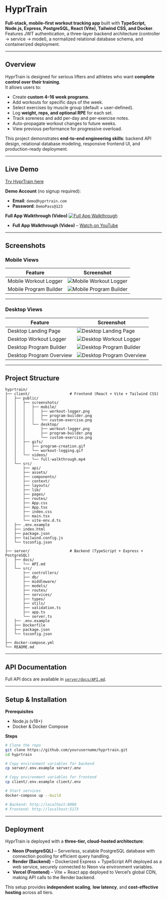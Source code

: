 # HyprTrain
**Full-stack, mobile-first workout tracking app** built with **TypeScript, Node.js, Express, PostgreSQL, React (Vite), Tailwind CSS, and Docker**.  
Features JWT authentication, a three-layer backend architecture (controller → service → model), a normalized relational database schema, and containerized deployment.  

---

## Overview
HyprTrain is designed for serious lifters and athletes who want **complete control over their training**.  
It allows users to:  
- Create **custom 4–16 week programs**.  
- Add workouts for specific days of the week.  
- Select exercises by muscle group (default + user-defined).  
- Log **weight, reps, and optional RPE** for each set.  
- Track soreness and add per-day and per-exercise notes.  
- Auto-propagate workout changes to future weeks.  
- View previous performance for progressive overload.  

This project demonstrates **end-to-end engineering skills**: backend API design, relational database modeling, responsive frontend UI, and production-ready deployment.

---

## Live Demo
[Try HyprTrain here](https://hyprtrain.vercel.app/)  

**Demo Account** (no signup required):  
- **Email**: `demo@hyprtrain.com`  
- **Password**: `DemoPass@123`  

**Full App Walkthrough (Video)**
[![Full App Walkthrough](https://img.youtube.com/vi/WwzjcYmljvU/maxresdefault.jpg)](https://youtu.be/WwzjcYmljvU)

- **Full App Walkthrough (Video)** – [Watch on YouTube](https://youtu.be/WwzjcYmljvU)

---

## Screenshots

### Mobile Views
| Feature | Screenshot |
|---|---|
| Mobile Workout Logger | ![Mobile Workout Logger](client/public/screenshots/mobile/mobile_workout_logging.PNG) |
| Mobile Program Builder | ![Mobile Program Builder](client/public/screenshots/mobile/mobile_program_builder.PNG) |

---

### Desktop Views
| Feature | Screenshot |
|---|---|
| Desktop Landing Page | ![Desktop Landing Page](client/public/screenshots/desktop/desktop_landing_page.png) |
| Desktop Workout Logger | ![Desktop Workout Logger](client/public/screenshots/desktop/desktop_workout_logger.png) |
| Desktop Program Builder | ![Desktop Program Builder](client/public/screenshots/desktop/desktop_program_builder.png) |
| Desktop Program Overview | ![Desktop Program Overview](client/public/screenshots/desktop/desktop_program_overview.png) |

---

## Project Structure

```
hyprtrain/
├── client/                  # Frontend (React + Vite + Tailwind CSS)
│   ├── public/
│   │   ├── screenshots/
│   │   │   ├── mobile/
│   │   │   │   ├── workout-logger.png
│   │   │   │   ├── program-builder.png
│   │   │   │   └── custom-exercise.png
│   │   │   └── desktop/
│   │   │       ├── workout-logger.png
│   │   │       ├── program-builder.png
│   │   │       └── custom-exercise.png
│   │   ├── gifs/
│   │   │   ├── program-creation.gif
│   │   │   └── workout-logging.gif
│   │   └── videos/
│   │       └── full-walkthrough.mp4
│   └── src/
│       ├── api/
│       ├── assets/
│       ├── components/
│       ├── context/
│       ├── layouts/
│       ├── lib/
│       ├── pages/
│       ├── routes/
│       ├── App.css
│       ├── App.tsx
│       ├── index.css
│       ├── main.tsx
│       └── vite-env.d.ts
│   ├── .env.example
│   ├── index.html
│   ├── package.json
│   ├── tailwind.config.js
│   └── tsconfig.json
│
├── server/                  # Backend (TypeScript + Express + PostgreSQL)
│   ├── docs/
│   │   └── API.md
│   └── src/
│       ├── controllers/
│       ├── db/
│       ├── middleware/
│       ├── models/
│       ├── routes/
│       ├── services/
│       ├── types/
│       ├── utils/
│       ├── validation.ts
│       ├── app.ts
│       └── server.ts
│   ├── .env.example
│   ├── Dockerfile
│   ├── package.json
│   └── tsconfig.json
│
├── docker-compose.yml
└── README.md
```

---

## API Documentation
Full API docs are available in [`server/docs/API.md`](server/docs/API.md).

---

## Setup & Installation

**Prerequisites**  
- Node.js (v18+)  
- Docker & Docker Compose  

**Steps**  
```bash
# Clone the repo
git clone https://github.com/yourusername/hyprtrain.git
cd hyprtrain

# Copy environment variables for backend
cp server/.env.example server/.env

# Copy environment variables for frontend
cp client/.env.example client/.env

# Start services
docker-compose up --build

# Backend: http://localhost:8080
# Frontend: http://localhost:5173
```

---

## Deployment

HyprTrain is deployed with a **three-tier, cloud-hosted architecture**:  

- **Neon (PostgreSQL)** – Serverless, scalable PostgreSQL database with connection pooling for efficient query handling.  
- **Render (Backend)** – Dockerized Express + TypeScript API deployed as a web service, securely connected to Neon via environment variables.  
- **Vercel (Frontend)** – Vite + React app deployed to Vercel’s global CDN, making API calls to the Render backend.  

This setup provides **independent scaling**, **low latency**, and **cost-effective hosting** across all tiers.  
